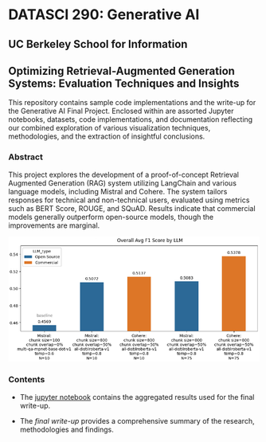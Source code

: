 # DATASCI 290: Generative AI
## UC Berkeley School for Information
## Optimizing Retrieval-Augmented Generation Systems: Evaluation Techniques and Insights 
This repository contains sample code implementations and the write-up for the Generative AI Final Project. Enclosed within are assorted Jupyter notebooks, datasets, code implementations, and documentation reflecting our combined exploration of various visualization techniques, methodologies, and the extraction of insightful conclusions.

### Abstract
This project explores the development of a proof-of-concept Retrieval Augmented Generation (RAG) system utilizing LangChain and various language models, including Mistral and Cohere. The system tailors responses for technical and non-technical users, evaluated using metrics such as BERT Score, ROUGE, and SQuAD. Results indicate that commercial models generally outperform open-source models, though the improvements are marginal.

![Final Results](290_final_results.png)

### Contents

- The [jupyter notebook](2024_Summer_GenAI290_assignment_V_Analysis.ipynb) contains the aggregated results used for the final write-up.

- The *final write-up* provides a comprehensive summary of the research, methodologies and findings. 

